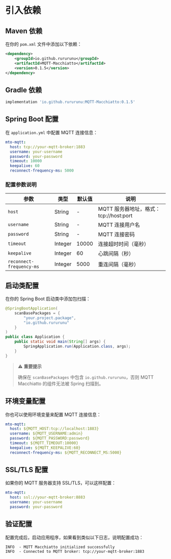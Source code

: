 # 引入依赖

## Maven 依赖

在你的 `pom.xml` 文件中添加以下依赖：

```xml
<dependency>
    <groupId>io.github.rururunu</groupId>
    <artifactId>MQTT-Macchiatto</artifactId>
    <version>0.1.5</version>
</dependency>
```

## Gradle 依赖

```gradle
implementation 'io.github.rururunu:MQTT-Macchiatto:0.1.5'
```

## Spring Boot 配置

在 `application.yml` 中配置 MQTT 连接信息：

```yaml
mto-mqtt:
  host: tcp://your-mqtt-broker:1883
  username: your-username
  password: your-password
  timeout: 10000
  keepalive: 60
  reconnect-frequency-ms: 5000
```

### 配置参数说明

| 参数 | 类型 | 默认值 | 说明 |
|------|------|--------|------|
| `host` | String | - | MQTT 服务器地址，格式：tcp://host:port |
| `username` | String | - | MQTT 连接用户名 |
| `password` | String | - | MQTT 连接密码 |
| `timeout` | Integer | 10000 | 连接超时时间（毫秒） |
| `keepalive` | Integer | 60 | 心跳间隔（秒） |
| `reconnect-frequency-ms` | Integer | 5000 | 重连间隔（毫秒） |

## 启动类配置

在你的 Spring Boot 启动类中添加包扫描：

```java
@SpringBootApplication(
    scanBasePackages = {
        "your.project.package",
        "io.github.rururunu"
    }
)
public class Application {
    public static void main(String[] args) {
        SpringApplication.run(Application.class, args);
    }
}
```

> ⚠️ **重要提示**
> 
> 确保在 `scanBasePackages` 中包含 `io.github.rururunu`，否则 MQTT Macchiatto 的组件无法被 Spring 扫描到。

## 环境变量配置

你也可以使用环境变量来配置 MQTT 连接信息：

```yaml
mto-mqtt:
  host: ${MQTT_HOST:tcp://localhost:1883}
  username: ${MQTT_USERNAME:admin}
  password: ${MQTT_PASSWORD:password}
  timeout: ${MQTT_TIMEOUT:10000}
  keepalive: ${MQTT_KEEPALIVE:60}
  reconnect-frequency-ms: ${MQTT_RECONNECT_MS:5000}
```

## SSL/TLS 配置

如果你的 MQTT 服务器支持 SSL/TLS，可以这样配置：

```yaml
mto-mqtt:
  host: ssl://your-mqtt-broker:8883
  username: your-username
  password: your-password
```

## 验证配置

配置完成后，启动应用程序，如果看到类似以下日志，说明配置成功：

```
INFO  - MQTT Macchiatto initialized successfully
INFO  - Connected to MQTT broker: tcp://your-mqtt-broker:1883
```